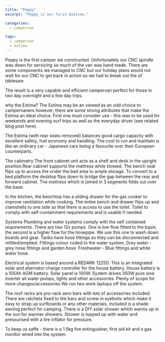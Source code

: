 ```yaml
---
title: "Poppy"
excerpt: "Poppy is our first minivan."

categories:
  - campervan

tags:
  - campervan
  - estima
---
```



Poppy is the first camper we constructed. Unfortunately our CNC spindle was down for servicing so much of the van was hand made. There are some components we managed to CNC but our holiday plans would not wait for our CNC to get back in action so we had to break out the ol' tablesaw.

The reuslt is a very capable and efficient campervan perfect for those in two day overnight and a few day trips. 

why the Estima?
The Estima may be an viewed as an odd choice to campervaners however, there are some strong attributes that make the Estima an ideal choice. First one must consider use - this was to be used for weekends and evening surf trips as well as the everyday driver (see related blog post here).

The Estima (with rear seats removed) balances good cargo capacity with excellent safety, fuel economy and handling. The cost to run and maintain is like an ordinary car - Japanese cars being a favourite over their European counterparts. 

The cabinetry
The front cabinet unit acts as a shelf and desk in the upright position.Rear cabinet supports the mattress while stowed. The bench seat flips up to access the under the bed area to ample storage. To convert to a bed platform the desktop flips down to bridge the gap between the rear and forward cabinet. The mattress which is joined in 3 segments folds out over the base.

In the kitchen, the benchtop has a sliding drawer for the gas cooker to improve ventilation while cooking. The entire bench and drawer flips up and clamshells to one side so that there is access to use the toilet. Toilet to comply with self-containment requirements and is usable if needed 

Systems
Plumbing and water systems comply with the self contained requirements. There are two 12v pumps. One is low flow fitted to the basin, the second is a higher flow for the hosepipe. We use this one to wash down boards and gear. Tanks have hose fittings so they can be disconnected and refilled/emptied. Fittings colour coded to the water system, Grey water - grey hose fittings and garden hose. Freshwater - Blue fittings and white water hose. 

Electrical system is based around a REDARK 1225D. This is an integrated solar and alternator charge controller for the house battery. House battery is a 105Ah AGM battery. Solar panel  is 100W. System drives 350W pure sine inverter all water pumps, lights and other accessories. Plenty of scope for more changes/accessories.We run two work laptops off the system. 

The roof racks are pro-rack aero bars with lots of accessories included. There are ratchets fixed to the bars and screw in eyebolts which make it easy to strap up surfboards or any other materials. Included is a shade awning perfect for camping. There is a DIY solar shower which warms up in the sun for warmer showers. Shower is topped up with water and pressurised with a tire inflator for pressure.

To keep us saffe - there is a 1.5kg fire extinguisher, first aid kit and a gas monitor wired into the system.
